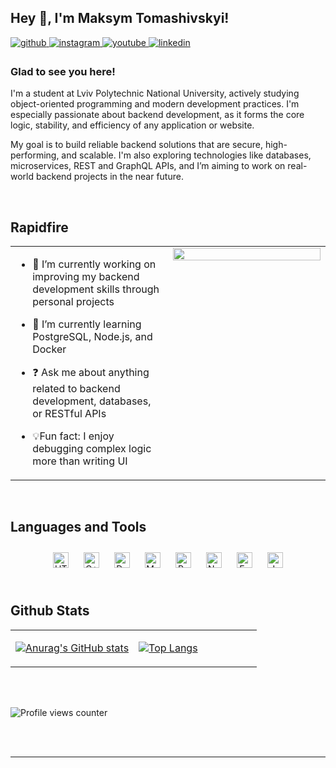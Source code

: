 ## Hey 👋, I'm Maksym Tomashivskyi!  
  

<a href="https://github.com/Xirokyshin" target="_blank">
<img src=https://img.shields.io/badge/github-%2324292e.svg?&style=for-the-badge&logo=github&logoColor=white alt=github style="margin-bottom: 5px;" />
</a>
<a href="https://instagram.com/maks_tomashivskyy" target="_blank">
<img src=https://img.shields.io/badge/instagram-%23000000.svg?&style=for-the-badge&logo=instagram&logoColor=white alt=instagram style="margin-bottom: 5px;" />
</a>
<a href="https://www.youtube.com/@santi.951" target="_blank">
<img src=https://img.shields.io/badge/youtube-%23EE4831.svg?&style=for-the-badge&logo=youtube&logoColor=white alt=youtube style="margin-bottom: 5px;" />
</a>
<a href="https://linkedin.com/in/Maksym Tomashivskyi" target="_blank">
<img src=https://img.shields.io/badge/linkedin-%231E77B5.svg?&style=for-the-badge&logo=linkedin&logoColor=white alt=linkedin style="margin-bottom: 5px;" />
</a>  
  



### Glad to see you here!  
I'm a student at Lviv Polytechnic National University, actively studying object-oriented programming and modern development practices. I'm especially passionate about backend development, as it forms the core logic, stability, and efficiency of any application or website.

My goal is to build reliable backend solutions that are secure, high-performing, and scalable. I'm also exploring technologies like databases, microservices, REST and GraphQL APIs, and I’m aiming to work on real-world backend projects in the near future.  
  

<br/>  


## Rapidfire  
<table><tr><td valign="top" width="50%">

- 🔭 I’m currently working on improving my backend development skills through personal projects  
  

- 🌱 I’m currently learning PostgreSQL, Node.js, and Docker  
  

- ❓ Ask me about anything related to backend development, databases, or RESTful APIs  
  

- 💡Fun fact: I enjoy debugging complex logic more than writing UI  


</td><td valign="top" width="50%">

<div align="center">
<img src="https://user-images.githubusercontent.com/74038190/212749171-b84692a8-2b04-4e3b-93ca-ac14705da224.gif" align="center" style="width: 100%" />
</div>  


</td></tr></table>  

<br/>  


## Languages and Tools  
<div align="center">  
<a href="https://en.wikipedia.org/wiki/HTML5" target="_blank"><img style="margin: 10px" src="https://profilinator.rishav.dev/skills-assets/html5-original-wordmark.svg" alt="HTML5" height="25" /></a>  
<a href="https://www.cplusplus.com/" target="_blank"><img style="margin: 10px" src="https://profilinator.rishav.dev/skills-assets/cplusplus-original.svg" alt="C++" height="25" /></a>  
<a href="https://www.docker.com/" target="_blank"><img style="margin: 10px" src="https://profilinator.rishav.dev/skills-assets/docker-original-wordmark.svg" alt="Docker" height="25" /></a>  
<a href="https://www.mysql.com/" target="_blank"><img style="margin: 10px" src="https://profilinator.rishav.dev/skills-assets/mysql-original-wordmark.svg" alt="MySQL" height="25" /></a>  
<a href="https://www.python.org/" target="_blank"><img style="margin: 10px" src="https://profilinator.rishav.dev/skills-assets/python-original.svg" alt="Python" height="25" /></a>  
<a href="https://nodejs.org/" target="_blank"><img style="margin: 10px" src="https://profilinator.rishav.dev/skills-assets/nodejs-original-wordmark.svg" alt="Node.js" height="25" /></a>  
<a href="https://expressjs.com/" target="_blank"><img style="margin: 10px" src="https://profilinator.rishav.dev/skills-assets/express-original-wordmark.svg" alt="Express.js" height="25" /></a>  
<a href="https://www.javascript.com/" target="_blank"><img style="margin: 10px" src="https://profilinator.rishav.dev/skills-assets/javascript-original.svg" alt="JavaScript" height="25" /></a>  
</div>  

<br/>  


## Github Stats  
<table><tr><td valign="top" width="50%">

[![Anurag's GitHub stats](https://github-readme-stats.vercel.app/api?username=Xirokyshin&show_icons=true&theme=transparent)](https://github.com/anuraghazra/github-readme-stats)

</td><td valign="top" width="70%">

[![Top Langs](https://github-readme-stats.vercel.app/api/top-langs/?username=Xirokyshin&show_icons=true&theme=transparent)](https://github.com/anuraghazra/github-readme-stats)

</td></tr></table>  

<br/>  

  

<br/>  

![Profile views counter](https://komarev.com/ghpvc/?username=Xirokyshin&&style=flat-square)  
  

<br/>  


<br />

----
